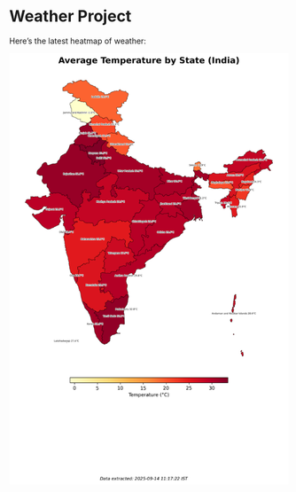 # Weather Project

Here’s the latest heatmap of weather:

![India Heatmap](docs/assets/india_heatmap.png?v=C656EC)
